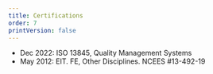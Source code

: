 ```yaml
---
title: Certifications
order: 7
printVersion: false
---
```


- Dec 2022: ISO 13845, Quality Management Systems
- May 2012: EIT. FE, Other Disciplines. NCEES \#13-492-19
